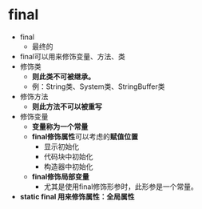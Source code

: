 # final

- final
    - 最终的
- final可以用来修饰变量、方法、类
- 修饰类
    - **则此类不可被继承。**
    - 例：String类、System类、StringBuffer类
- 修饰方法
    - **则此方法不可以被重写**
- 修饰变量
    - **变量称为一个常量**
    - **final修饰属性**可以考虑的**赋值位置**
        - 显示初始化
        - 代码块中初始化
        - 构造器中初始化
    - **final修饰局部变量**
        - 尤其是使用final修饰形参时，此形参是一个常量。
- **static final 用来修饰属性：全局属性**

